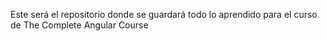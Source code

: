 Este será el repositorio donde se guardará todo lo aprendido para el curso de The Complete Angular Course